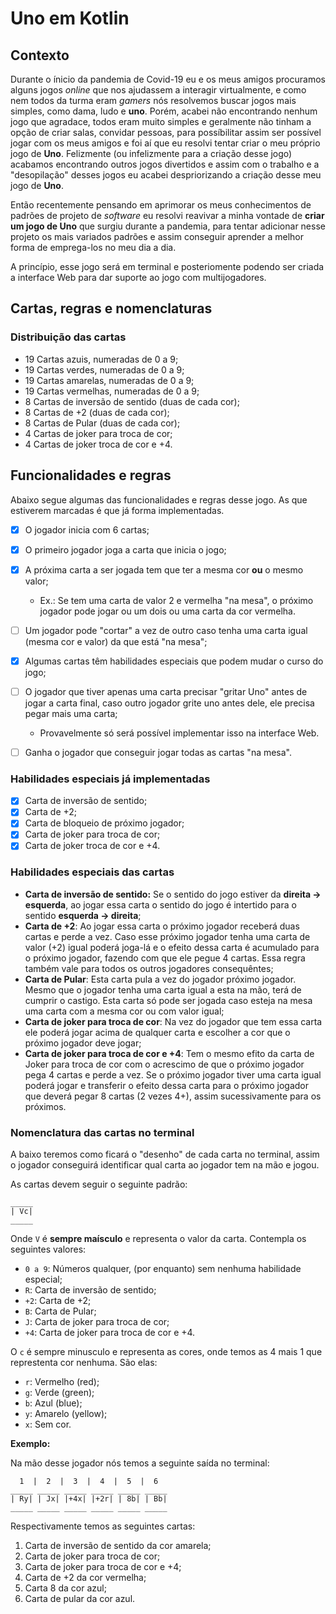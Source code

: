 # Uno em Kotlin

## Contexto

Durante o ínicio da pandemia de Covid-19 eu e os meus amigos procuramos alguns jogos *online* que nos ajudassem a
interagir virtualmente, e como nem todos da turma eram *gamers* nós resolvemos buscar jogos mais simples, como dama,
ludo e **uno**.
Porém, acabei não encontrando nenhum jogo que agradace, todos eram muito simples e geralmente não tinham a opção de
criar salas, convidar pessoas, para possíbilitar assim ser possível jogar com os meus amigos e foi aí que eu resolvi
tentar criar o meu próprio jogo de **Uno**.
Felizmente (ou infelizmente para a criação desse jogo) acabamos encontrando outros jogos divertidos e assim com o trabalho e a "desopilação" desses
jogos eu acabei despriorizando a criação desse meu jogo de **Uno**.

Então recentemente pensando em aprimorar os meus conhecimentos de padrões de projeto de *software* eu resolvi reavivar a
minha vontade de **criar um jogo de Uno** que surgiu durante a pandemia, para tentar adicionar nesse projeto os mais
variados padrões e assim conseguir aprender a melhor forma de emprega-los no meu dia a dia.

A princípio, esse jogo será em terminal e posteriomente podendo ser criada a interface Web
para dar suporte ao jogo com multijogadores.

## Cartas, regras e nomenclaturas

### Distribuição das cartas

- 19 Cartas azuis, numeradas de 0 a 9;
- 19 Cartas verdes, numeradas de 0 a 9;
- 19 Cartas amarelas, numeradas de 0 a 9;
- 19 Cartas vermelhas, numeradas de 0 a 9;
- 8 Cartas de inversão de sentido (duas de cada cor);
- 8 Cartas de +2 (duas de cada cor);
- 8 Cartas de Pular (duas de cada cor);
- 4 Cartas de joker para troca de cor;
- 4 Cartas de joker troca de cor e +4.

## Funcionalidades e regras
Abaixo segue algumas das funcionalidades e regras desse jogo. As que estiverem marcadas é que já forma implementadas.

- [x] O jogador inicia com 6 cartas;
- [x] O primeiro jogador joga a carta que inicia o jogo;
- [x] A próxima carta a ser jogada tem que ter a mesma cor **ou** o mesmo valor;
  
  - Ex.: Se tem uma carta de valor 2 e vermelha "na mesa", o próximo jogador pode jogar ou um dois ou uma carta da cor vermelha.
- [ ] Um jogador pode "cortar" a vez de outro caso tenha uma carta igual (mesma cor e valor) da que está "na mesa";
- [x] Algumas cartas têm habilidades especiais que podem mudar o curso do jogo;
- [ ] O jogador que tiver apenas uma carta precisar "gritar Uno" antes de jogar a carta final, caso outro jogador grite uno antes dele, ele precisa pegar mais uma carta;

  - Provavelmente só será possível implementar isso na interface Web.
- [ ] Ganha o jogador que conseguir jogar todas as cartas "na mesa".

### Habilidades especiais já implementadas

- [x] Carta de inversão de sentido;
- [x] Carta de +2;
- [x] Carta de bloqueio de próximo jogador;
- [x] Carta de joker para troca de cor;
- [x] Carta de joker troca de cor e +4.

### Habilidades especiais das cartas

- **Carta de inversão de sentido:** Se o sentido do jogo estiver da **direita -> esquerda**,
ao jogar essa carta o sentido do jogo é intertido para o sentido **esquerda -> direita**;
- **Carta de +2**: Ao jogar essa carta o próximo jogador receberá duas cartas e perde a vez.
Caso esse próximo jogador tenha uma carta de valor (+2) igual poderá joga-lá e o efeito dessa carta é acumulado para o próximo jogador,
fazendo com que ele pegue 4 cartas. Essa regra também vale para todos os outros jogadores consequêntes;
- **Carta de Pular**: Esta carta pula a vez do jogador próximo jogador. Mesmo que o jogador tenha uma carta igual a esta na mão,
terá de cumprir o castigo. Esta carta só pode ser jogada caso esteja na mesa uma carta com a mesma cor ou com valor igual;
- **Carta de joker para troca de cor**: Na vez do jogador que tem essa carta ele poderá jogar acima de qualquer carta
e escolher a cor que o próximo jogador deve jogar;
- **Carta de joker para troca de cor e +4**: Tem o mesmo efito da carta de Joker para troca de cor com o acrescimo de que
o próximo jogador pega 4 cartas e perde a vez. Se o próximo jogador tiver uma carta igual poderá jogar e transferir o
efeito dessa carta para o próximo jogador que deverá pegar 8 cartas (2 vezes 4+), assim sucessivamente para os próximos.

### Nomenclatura das cartas no terminal

A baixo teremos como ficará o "desenho" de cada carta no terminal, assim o jogador conseguirá identificar qual carta ao 
jogador tem na mão e jogou.

As cartas devem seguir o seguinte padrão:
```
_____
| Vc|
_____
```
Onde `V` é **sempre maísculo** e representa o valor da carta. Contempla os seguintes valores:

- `0 a 9`: Números qualquer, (por enquanto) sem nenhuma habilidade especial;
- `R`: Carta de inversão de sentido;
- `+2`: Carta de +2;
- `B`: Carta de Pular;
- `J`: Carta de joker para troca de cor;
- `+4`: Carta de joker para troca de cor e +4.

O `c` é sempre minusculo e representa as cores, onde temos as 4 mais 1 que represtenta cor nenhuma. São elas:

- `r`: Vermelho (red);
- `g`: Verde (green);
- `b`: Azul (blue);
- `y`: Amarelo (yellow);
- `x`: Sem cor.

**Exemplo:**

Na mão desse jogador nós temos a seguinte saída no terminal:
```
  1  |  2  |  3  |  4  |  5  |  6  
_____ _____ _____ _____ _____ _____
| Ry| | Jx| |+4x| |+2r| | 8b| | Bb|
_____ _____ _____ _____ _____ _____
```
Respectivamente temos as seguintes cartas:

1. Carta de inversão de sentido da cor amarela;
2. Carta de joker para troca de cor;
3. Carta de joker para troca de cor e +4;
4. Carta de +2 da cor vermelha;
5. Carta 8 da cor azul;
6. Carta de pular da cor azul.